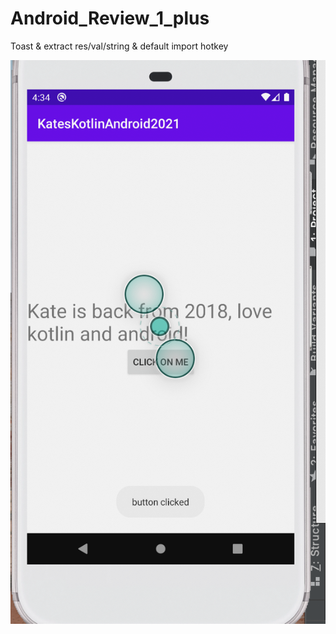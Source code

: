 # Android_Review_1_plus
Toast &amp; extract res/val/string &amp; default import hotkey

![](https://raw.githubusercontent.com/QueenieCplusplus/Android_Review_1_plus/main/27.output%203.png)
